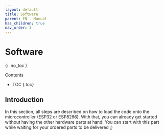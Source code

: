 ```yaml
---
layout: default
title: Software
parent: EN - Manual
has_children: true
nav_order: 3
---
```



# Software

{: .no_toc }

Contents

* TOC
{:toc}


## Introduction

In this section, all steps are described on how to load the code onto the microcontroller (ESP32 or ESP8266). With that, you can already get started without having the other hardware parts at hand. You can start with this part while waiting for your ordered parts to be delivered ;)
